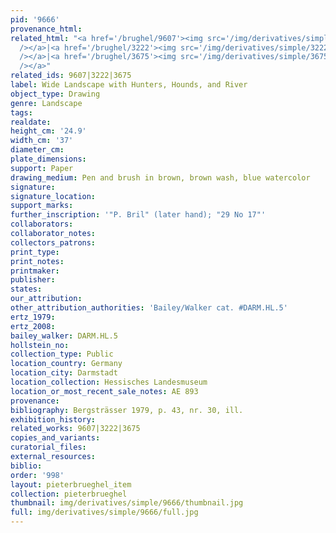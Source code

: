 ```yaml
---
pid: '9666'
provenance_html: 
related_html: "<a href='/brughel/9607'><img src='/img/derivatives/simple/9607/thumbnail.jpg'
  /></a>|<a href='/brughel/3222'><img src='/img/derivatives/simple/3222/thumbnail.jpg'
  /></a>|<a href='/brughel/3675'><img src='/img/derivatives/simple/3675/thumbnail.jpg'
  /></a>"
related_ids: 9607|3222|3675
label: Wide Landscape with Hunters, Hounds, and River
object_type: Drawing
genre: Landscape
tags: 
realdate: 
height_cm: '24.9'
width_cm: '37'
diameter_cm: 
plate_dimensions: 
support: Paper
drawing_medium: Pen and brush in brown, brown wash, blue watercolor
signature: 
signature_location: 
support_marks: 
further_inscription: '"P. Bril" (later hand); "29 No 17"'
collaborators: 
collaborator_notes: 
collectors_patrons: 
print_type: 
print_notes: 
printmaker: 
publisher: 
states: 
our_attribution: 
other_attribution_authorities: 'Bailey/Walker cat. #DARM.HL.5'
ertz_1979: 
ertz_2008: 
bailey_walker: DARM.HL.5
hollstein_no: 
collection_type: Public
location_country: Germany
location_city: Darmstadt
location_collection: Hessisches Landesmuseum
location_or_most_recent_sale_notes: AE 893
provenance: 
bibliography: Bergsträsser 1979, p. 43, nr. 30, ill.
exhibition_history: 
related_works: 9607|3222|3675
copies_and_variants: 
curatorial_files: 
external_resources: 
biblio: 
order: '998'
layout: pieterbrueghel_item
collection: pieterbrueghel
thumbnail: img/derivatives/simple/9666/thumbnail.jpg
full: img/derivatives/simple/9666/full.jpg
---
```

